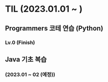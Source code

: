 # TIL (2023.01.01 ~ )
## Programmers 코테 연습 (Python)
### Lv.0 (Finish)

## Java 기초 복습 
### (2023.01 ~ 02 (예정))